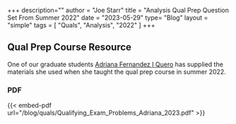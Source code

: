 +++
description=""
author = "Joe Starr"
title = "Analysis Qual Prep Question Set From Summer 2022"
date = "2023-05-29"
type= "Blog"
layout = "simple"
tags = [
    "Quals",
    "Analysis",
    "2022"
]
+++

## Qual Prep Course Resource

One of our graduate students [Adriana Fernandez I Quero](https://math.uiowa.edu/people/adriana-fernandez-i-quero) has supplied the materials she used when she taught the qual prep course in summer 2022.

### PDF

{{< embed-pdf url="/blog/quals/Qualifying_Exam_Problems_Adriana_2023.pdf" >}}
